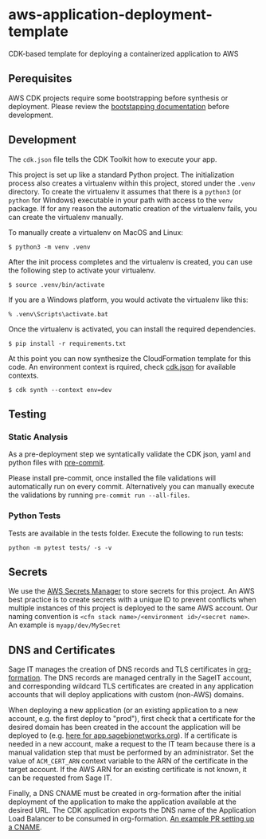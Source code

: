 # aws-application-deployment-template

CDK-based template for deploying a containerized application to AWS

## Perequisites

AWS CDK projects require some bootstrapping before synthesis or deployment.
Please review the [bootstapping documentation](https://docs.aws.amazon.com/cdk/v2/guide/getting_started.html#getting_started_bootstrap)
before development.

## Development

The `cdk.json` file tells the CDK Toolkit how to execute your app.

This project is set up like a standard Python project.  The initialization
process also creates a virtualenv within this project, stored under the `.venv`
directory.  To create the virtualenv it assumes that there is a `python3`
(or `python` for Windows) executable in your path with access to the `venv`
package. If for any reason the automatic creation of the virtualenv fails,
you can create the virtualenv manually.

To manually create a virtualenv on MacOS and Linux:

```
$ python3 -m venv .venv
```

After the init process completes and the virtualenv is created, you can use the following
step to activate your virtualenv.

```
$ source .venv/bin/activate
```

If you are a Windows platform, you would activate the virtualenv like this:

```
% .venv\Scripts\activate.bat
```

Once the virtualenv is activated, you can install the required dependencies.

```
$ pip install -r requirements.txt
```

At this point you can now synthesize the CloudFormation template for this code.
An environment context is rquired, check [cdk.json](cdk.json) for available contexts.

```
$ cdk synth --context env=dev
```

## Testing

### Static Analysis
As a pre-deployment step we syntatically validate the CDK json, yaml and
python files with [pre-commit](https://pre-commit.com).

Please install pre-commit, once installed the file validations will
automatically run on every commit.  Alternatively you can manually
execute the validations by running `pre-commit run --all-files`.

### Python Tests
Tests are available in the tests folder. Execute the following to run tests:

```
python -m pytest tests/ -s -v
```

## Secrets

We use the [AWS Secrets Manager](https://docs.aws.amazon.com/secretsmanager/latest/userguide/intro.html)
to store secrets for this project.  An AWS best practice is to create secrets
with a unique ID to prevent conflicts when multiple instances of this project
is deployed to the same AWS account.  Our naming convention is
`<cfn stack name>/<environment id>/<secret name>`.  An example is `myapp/dev/MySecret`

## DNS and Certificates

Sage IT manages the creation of DNS records and TLS certificates in [org-formation](https://github.com/Sage-Bionetworks-IT/organizations-infra/tree/master/org-formation).
The DNS records are managed centrally in the SageIT account, and corresponding
wildcard TLS certificates are created in any application accounts that will
deploy applications with custom (non-AWS) domains.

When deploying a new application (or an existing application to a new account,
e.g. the first deploy to "prod"), first check that a certificate for the
desired domain has been created in the account the application will be deployed
to (e.g. [here for app.sagebionetworks.org](https://github.com/Sage-Bionetworks-IT/organizations-infra/blob/master/org-formation/100-shared-dns/_tasks.yaml#L41-L44)).
If a certificate is needed in a new account, make a request to the IT team
because there is a manual validation step that must be performed by an
administrator. Set the value of `ACM_CERT_ARN` context variable to the ARN of
the certificate in the target account. If the AWS ARN for an existing
certificate is not known, it can be requested from Sage IT.

Finally, a DNS CNAME must be created in org-formation after the initial
deployment of the application to make the application available at the desired
URL. The CDK application exports the DNS name of the Application Load Balancer
to be consumed in org-formation. [An example PR setting up a CNAME](https://github.com/Sage-Bionetworks-IT/organizations-infra/pull/739).
